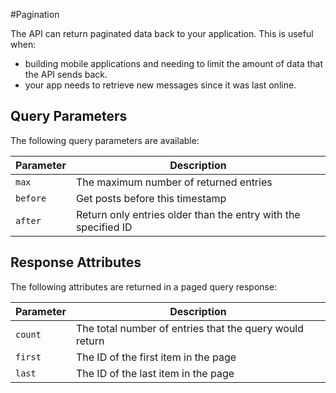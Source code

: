 #Pagination

The API can return paginated data back to your application. This is useful when:

* building mobile applications and needing to limit the amount of data that the API sends back. 
* your app needs to retrieve new messages since it was last online.
 
## Query Parameters

The following query parameters are available:

Parameter | Description
--------- |  -----------
`max`     | The maximum number of returned entries
`before`  | Get posts before this timestamp
`after`   | Return only entries older than the entry with the specified ID

## Response Attributes

The following attributes are returned in a paged query response:

Parameter | Description
--------- |  -----------
`count`   | The total number of entries that the query would return
`first`   | The ID of the first item in the page
`last`    | The ID of the last item in the page
